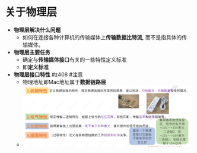# 关于物理层
- **物理层解决什么问题**
	- 如何在连接各种计算机的传输媒体上**传输数据比特流,** 而不是指具体的传输媒体。
- **物理层主要任务**
	- 确定与**传输媒体接口**有关的一些特性定义标准
	- 即**定义标准**
- **物理层接口特性** #z408  #注意
	- 物理地址即Mac地址属于**数据链路层**
	- ![](attachments/Pasted%20image%2020220929155124.png)
